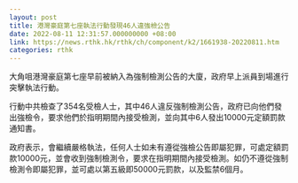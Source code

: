 ```yaml
---
layout: post
title: 港灣豪庭第七座執法行動發現46人違強檢公告
date: 2022-08-11 12:31:57.000000000 +08:00
link: https://news.rthk.hk/rthk/ch/component/k2/1661938-20220811.htm
categories: rthk
---
```


大角咀港灣豪庭第七座早前被納入為強制檢測公告的大廈，政府早上派員到場進行突擊執法行動。

行動中共檢查了354名受檢人士，其中46人違反強制檢測公告，政府已向他們發出強檢令，要求他們於指明期間內接受檢測，並向其中6人發出10000元定額罰款通知書。

政府表示，會繼續嚴格執法，任何人士如未有遵從強檢公告即屬犯罪，可處定額罰款10000元，並會收到強制檢測令，要求在指明期間內接受檢測。如仍不遵從強制檢測令即屬犯罪，並可處以第五級即50000元罰款，以及監禁6個月。
